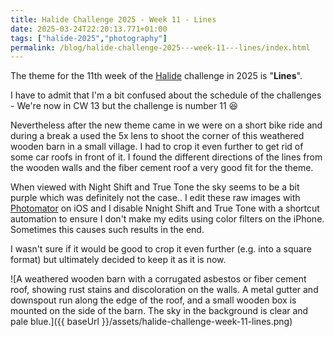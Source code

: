```yaml
---
title: Halide Challenge 2025 - Week 11 - Lines
date: 2025-03-24T22:20:13.771+01:00
tags: ["halide-2025","photography"]
permalink: /blog/halide-challenge-2025---week-11---lines/index.html
---
```


The theme for the 11th week of the [Halide](https://halide.cam) challenge in 2025 is "**Lines**".

I have to admit that I'm a bit confused about the schedule of the challenges - We're now in CW 13 but the challenge is number 11 😆 

Nevertheless after the new theme came in we were on a short bike ride and during a break a used the 5x lens to shoot the corner of this weathered wooden barn in a small village. I had to crop it even further to get rid of some car roofs in front of it. I found the different directions of the lines from the wooden walls and the fiber cement roof a very good fit for the theme.

When viewed with Night Shift and True Tone the sky seems to be a bit purple which was definitely not the case.. I edit these raw images with [Photomator](https://www.pixelmator.com/photomator/) on iOS and I disable Nnight Shift and True Tone with a shortcut automation to ensure I don't make my edits using color filters on the iPhone. Sometimes this causes such results in the end.

I wasn't sure if it would be good to crop it even further (e.g. into a square format) but ultimately decided to keep it as it is now.

![A weathered wooden barn with a corrugated asbestos or fiber cement roof, showing rust stains and discoloration on the walls. A metal gutter and downspout run along the edge of the roof, and a small wooden box is mounted on the side of the barn. The sky in the background is clear and pale blue.]({{ baseUrl }}/assets/halide-challenge-week-11-lines.png)